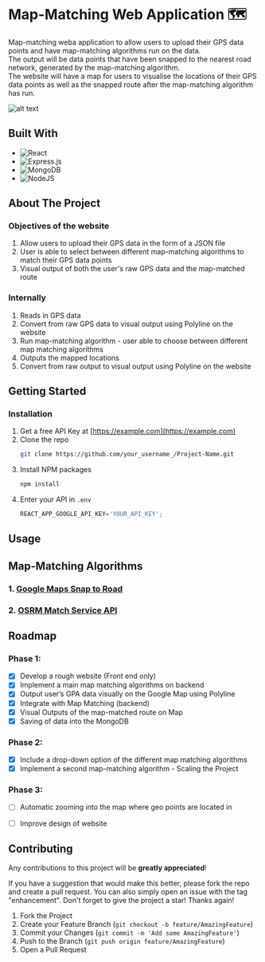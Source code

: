 # Map-Matching Web Application :world_map:

Map-matching weba application to allow users to upload their GPS data points and have map-matching algorithms run on the data.  
The output will be data points that have been snapped to the nearest road network, generated by the map-matching algorithm.  
The website will have a map for users to visualise the locations of their GPS data points as well as the snapped route after the map-matching algorithm has run. 

![alt text](https://miro.medium.com/max/1400/1*5UCbEwih6uqYxBrKns-VuA.png)

## Built With
* ![React](https://img.shields.io/badge/react-%2320232a.svg?style=for-the-badge&logo=react&logoColor=%2361DAFB)
* ![Express.js](https://img.shields.io/badge/express.js-%23404d59.svg?style=for-the-badge&logo=express&logoColor=%2361DAFB)
* ![MongoDB](https://img.shields.io/badge/MongoDB-%234ea94b.svg?style=for-the-badge&logo=mongodb&logoColor=white)
* ![NodeJS](https://img.shields.io/badge/node.js-6DA55F?style=for-the-badge&logo=node.js&logoColor=white)

## About The Project
### Objectives of the website

1. Allow users to upload their GPS data in the form of a JSON file
2. User is able to select between different map-matching algorithms to match their GPS data points
3. Visual output of both the user's raw GPS data and the map-matched route

### Internally 

1. Reads in GPS data
2. Convert from raw GPS data to visual output using Polyline on the website
3. Run map-matching algorithm - user able to choose between different map matching algorithms
4. Outputs the mapped locations
5. Convert from raw output to visual output using Polyline on the website

<!-- GETTING STARTED -->
## Getting Started
### Installation

1. Get a free API Key at [https://example.com](https://example.com)
2. Clone the repo
   ```sh
   git clone https://github.com/your_username_/Project-Name.git
   ```
3. Install NPM packages
   ```sh
   npm install
   ```
4. Enter your API in `.env`
   ```js
   REACT_APP_GOOGLE_API_KEY='YOUR_API_KEY';
   ```

<!-- USAGE EXAMPLES -->
## Usage


  
## Map-Matching Algorithms 
### 1. [Google Maps Snap to Road](https://developers.google.com/maps/documentation/roads/snap)

### 2. [OSRM Match Service API](http://project-osrm.org/docs/v5.5.1/api/?language=JavaScript#general-options)

<!-- ROADMAP -->
## Roadmap
### Phase 1:  
- [x] Develop a rough website (Front end only) 
- [x] Implement a main map matching algorithms on backend
- [x] Output user’s GPA data visually on the Google Map using Polyline
- [x] Integrate with Map Matching (backend)
- [x] Visual Outputs of the map-matched route on Map
- [x] Saving of data into the MongoDB

### Phase 2:  
- [x] Include a drop-down option of the different map matching algorithms
- [x] Implement a second map-matching algorithm - Scaling the Project

### Phase 3:  
- [ ] Automatic zooming into the map where geo points are located in
- [ ] Improve design of website




<!-- CONTRIBUTING -->
## Contributing

Any contributions to this project will be **greatly appreciated**!

If you have a suggestion that would make this better, please fork the repo and create a pull request. You can also simply open an issue with the tag "enhancement".
Don't forget to give the project a star! Thanks again!

1. Fork the Project
2. Create your Feature Branch (`git checkout -b feature/AmazingFeature`)
3. Commit your Changes (`git commit -m 'Add some AmazingFeature'`)
4. Push to the Branch (`git push origin feature/AmazingFeature`)
5. Open a Pull Request
